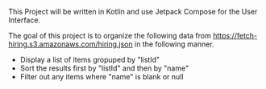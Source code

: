 This Project will be written in Kotlin and use Jetpack Compose for the User Interface.

The goal of this project is to organize the following data from https://fetch-hiring.s3.amazonaws.com/hiring.json in the following manner.

- Display a list of items gropuped by "listId"
- Sort the results first by "listId" and then by "name"
- Filter out any items where "name" is blank or null



